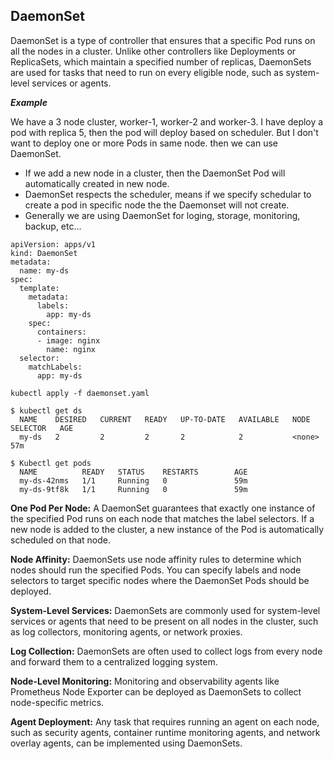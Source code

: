 ## DaemonSet
DaemonSet is a type of controller that ensures that a specific Pod runs on all the nodes in a cluster. Unlike other controllers like Deployments or ReplicaSets, which maintain a specified number of replicas, DaemonSets are used for tasks that need to run on every eligible node, such as system-level services or agents.

***Example***

We have a 3 node cluster, worker-1, worker-2 and worker-3. I have deploy a pod with replica 5, then the pod will deploy based on scheduler.
But I don't want to deploy one or more Pods in same node. then we can use DaemonSet.

* If we add a new node in a cluster, then the DaemonSet Pod will automatically created in new node.
* DaemonSet respects the scheduler, means if we specify schedular to create a pod in specific node the the Daemonset will not create.
* Generally we are using DaemonSet for loging, storage, monitoring, backup, etc...
```
apiVersion: apps/v1
kind: DaemonSet
metadata:
  name: my-ds
spec:
  template:
    metadata:
      labels:
        app: my-ds
    spec:
      containers:
      - image: nginx
        name: nginx
  selector:
    matchLabels:
      app: my-ds
```
```
kubectl apply -f daemonset.yaml

$ kubectl get ds
  NAME    DESIRED   CURRENT   READY   UP-TO-DATE   AVAILABLE   NODE SELECTOR   AGE
  my-ds   2         2         2       2            2           <none>          57m

$ Kubectl get pods
  NAME          READY   STATUS    RESTARTS        AGE
  my-ds-42nms   1/1     Running   0               59m
  my-ds-9tf8k   1/1     Running   0               59m
```   

**One Pod Per Node:** A DaemonSet guarantees that exactly one instance of the specified Pod runs on each node that matches the label selectors. If a new node is added to the cluster, a new instance of the Pod is automatically scheduled on that node.

**Node Affinity:** DaemonSets use node affinity rules to determine which nodes should run the specified Pods. You can specify labels and node selectors to target specific nodes where the DaemonSet Pods should be deployed.

**System-Level Services:** DaemonSets are commonly used for system-level services or agents that need to be present on all nodes in the cluster, such as log collectors, monitoring agents, or network proxies.

**Log Collection:** DaemonSets are often used to collect logs from every node and forward them to a centralized logging system.

**Node-Level Monitoring:** Monitoring and observability agents like Prometheus Node Exporter can be deployed as DaemonSets to collect node-specific metrics.

**Agent Deployment:** Any task that requires running an agent on each node, such as security agents, container runtime monitoring agents, and network overlay agents, can be implemented using DaemonSets.      
